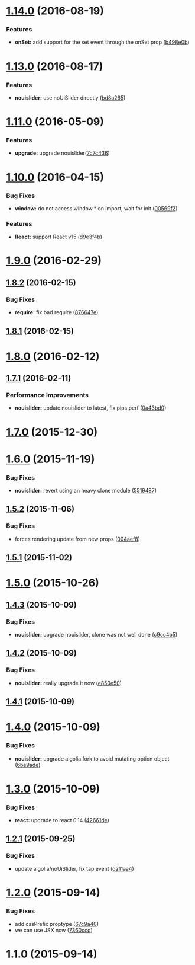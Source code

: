 <a name="1.14.0"></a>
# [1.14.0](https://github.com/algolia/react-nouislider/compare/v1.13.0...v1.14.0) (2016-08-19)


### Features

* **onSet:** add support for the set event through the onSet prop ([b498e0b](https://github.com/algolia/react-nouislider/commit/b498e0b))



<a name="1.13.0"></a>
# [1.13.0](https://github.com/algolia/react-nouislider/compare/v1.12.0...v1.13.0) (2016-08-17)


### Features

* **nouislider:** use noUiSlider directly ([bd8a265](https://github.com/algolia/react-nouislider/commit/bd8a265))



<a name="1.11.0"></a>
# [1.11.0](https://github.com/algolia/react-nouislider/compare/v1.10.0...v1.11.0) (2016-05-09)


### Features

* **upgrade:** upgrade nouislider([7c7c436](https://github.com/algolia/react-nouislider/commit/7c7c436))



<a name="1.10.0"></a>
# [1.10.0](https://github.com/algolia/react-nouislider/compare/v1.9.0...v1.10.0) (2016-04-15)


### Bug Fixes

* **window:** do not access window.* on import, wait for init ([00569f2](https://github.com/algolia/react-nouislider/commit/00569f2))

### Features

* **React:** support React v15 ([d9e3f4b](https://github.com/algolia/react-nouislider/commit/d9e3f4b))



<a name="1.9.0"></a>
# [1.9.0](https://github.com/algolia/react-nouislider/compare/v1.8.2...v1.9.0) (2016-02-29)




<a name="1.8.2"></a>
## [1.8.2](https://github.com/algolia/react-nouislider/compare/v1.8.1...v1.8.2) (2016-02-15)


### Bug Fixes

* **require:** fix bad require ([876647e](https://github.com/algolia/react-nouislider/commit/876647e))



<a name="1.8.1"></a>
## [1.8.1](https://github.com/algolia/react-nouislider/compare/v1.8.0...v1.8.1) (2016-02-15)




<a name="1.8.0"></a>
# [1.8.0](https://github.com/algolia/react-nouislider/compare/1.7.1...v1.8.0) (2016-02-12)




<a name="1.7.1"></a>
## [1.7.1](https://github.com/algolia/react-nouislider/compare/1.7.0...1.7.1) (2016-02-11)


### Performance Improvements

* **nouislider:** update nouislider to latest, fix pips perf ([0a43bd0](https://github.com/algolia/react-nouislider/commit/0a43bd0))



<a name="1.7.0"></a>
# [1.7.0](https://github.com/algolia/react-nouislider/compare/v1.6.0...1.7.0) (2015-12-30)




<a name="1.6.0"></a>
# [1.6.0](https://github.com/algolia/react-nouislider/compare/v1.5.2...v1.6.0) (2015-11-19)


### Bug Fixes

* **nouislider:** revert using an heavy clone module ([5519487](https://github.com/algolia/react-nouislider/commit/5519487))



<a name="1.5.2"></a>
## [1.5.2](https://github.com/algolia/react-nouislider/compare/1.5.1...v1.5.2) (2015-11-06)


### Bug Fixes

* forces rendering update from new props ([004aef8](https://github.com/algolia/react-nouislider/commit/004aef8))



<a name="1.5.1"></a>
## [1.5.1](https://github.com/algolia/react-nouislider/compare/v1.5.0...1.5.1) (2015-11-02)




<a name="1.5.0"></a>
# [1.5.0](https://github.com/algolia/react-nouislider/compare/v1.4.3...v1.5.0) (2015-10-26)




<a name="1.4.3"></a>
## [1.4.3](https://github.com/algolia/react-nouislider/compare/v1.4.2...v1.4.3) (2015-10-09)


### Bug Fixes

* **nouislider:** upgrade nouislider, clone was not well done ([c9cc4b5](https://github.com/algolia/react-nouislider/commit/c9cc4b5))



<a name="1.4.2"></a>
## [1.4.2](https://github.com/algolia/react-nouislider/compare/v1.4.1...v1.4.2) (2015-10-09)


### Bug Fixes

* **nouislider:** really upgrade it now ([e850e50](https://github.com/algolia/react-nouislider/commit/e850e50))



<a name="1.4.1"></a>
## [1.4.1](https://github.com/algolia/react-nouislider/compare/v1.4.0...v1.4.1) (2015-10-09)




<a name="1.4.0"></a>
# [1.4.0](https://github.com/algolia/react-nouislider/compare/v1.3.0...v1.4.0) (2015-10-09)


### Bug Fixes

* **nouislider:** upgrade algolia fork to avoid mutating option object ([6be9ade](https://github.com/algolia/react-nouislider/commit/6be9ade))



<a name="1.3.0"></a>
# [1.3.0](https://github.com/algolia/react-nouislider/compare/v1.2.1...v1.3.0) (2015-10-09)


### Bug Fixes

* **react:** upgrade to react 0.14 ([42661de](https://github.com/algolia/react-nouislider/commit/42661de))



<a name="1.2.1"></a>
## [1.2.1](https://github.com/algolia/react-nouislider/compare/v1.2.0...v1.2.1) (2015-09-25)


### Bug Fixes

* update algolia/noUiSlider, fix tap event ([d211aa4](https://github.com/algolia/react-nouislider/commit/d211aa4))



<a name="1.2.0"></a>
# [1.2.0](https://github.com/algolia/react-nouislider/compare/v1.1.0...v1.2.0) (2015-09-14)


### Bug Fixes

* add cssPrefix proptype ([67c9a40](https://github.com/algolia/react-nouislider/commit/67c9a40))
* we can use JSX now ([7360ccd](https://github.com/algolia/react-nouislider/commit/7360ccd))



<a name="1.1.0"></a>
# 1.1.0 (2015-09-14)
